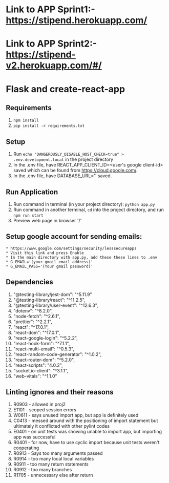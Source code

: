 # Link to APP Sprint1:- https://stipend.herokuapp.com/
# Link to APP Sprint2:- https://stipend-v2.herokuapp.com/#/

# Flask and create-react-app

## Requirements
1. `npm install`
2. `pip install -r requirements.txt`


## Setup
1. Run `echo "DANGEROUSLY_DISABLE_HOST_CHECK=true" > .env.development.local` in the project directory
2. In the .env file, have REACT_APP_CLIENT_ID=<user's google client-id> saved which can be found from https://cloud.google.com/.
3. In the .env file, have DATABASE_URL='<your heroku config link>' saved.

## Run Application
1. Run command in terminal (in your project directory): `python app.py`
2. Run command in another terminal, `cd` into the project directory, and run `npm run start`
3. Preview web page in browser '/'

## Setup google account for sending emails:
    * https://www.google.com/settings/security/lesssecureapps
    * Visit this link and press Enable
    * In the main directory with app.py, add these these lines to .env
    * G_EMAIL='(your gmail email address)'
    * G_EMAIL_PASS='(Your gmail password)'
 
## Dependencies
1. "@testing-library/jest-dom": "^5.11.9"
2. "@testing-library/react": "^11.2.5",
3. "@testing-library/user-event": "^12.6.3",
4. "dotenv": "^8.2.0",
5. "node-fetch": "^2.6.1",
6. "prettier": "^2.2.1",
7. "react": "^17.0.1",
8. "react-dom": "^17.0.1",
9. "react-google-login": "^5.2.2",
10. "react-hook-form": "^7.1.1",
11. "react-multi-email": "^0.5.3",
12. "react-random-code-generator": "^1.0.2",
13. "react-router-dom": "^5.2.0",
14. "react-scripts": "4.0.2",
15. "socket.io-client": "^3.1.1",
16.  "web-vitals": "^1.1.0"

## Linting ignores and their reasons
1. R0903 - allowed in proj2
2. E1101 - scoped session errors
3. W0611 - says unused import app, but app is definitely used
4. C0413 - messed around with the positioning of import statement but ultimately it conflicted with other pylint codes
5. E0401 - on unit tests was showing unable to import app, but importing app was successful
6. R0401 - for now, have to use cyclic import because unit tests weren't cooperating
7. R0913 - Says too many arguments passed
8. R0914 - too many local local variables
9. R0911 - too many return statements
10. R0912 - too many branches
11. R1705 - unnecessary else after return
